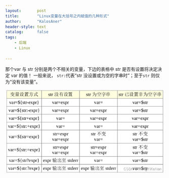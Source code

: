 ```yaml
---
layout:       post
title:        "Linux变量在大括号之内赋值的几种形式"
author:       "KalosAner"
header-style: text
catalog:      false
tags:
    - 后端
    - Linux

---
```


那个var 与 str 分别是两个不相关的变量，下边的表格中 str 是否有设置将决定决定 var 的值！ 一般来说， `str:`代表“str 没设置或为空的字串时”；至于`str` 则仅为“没有该变量”。

![ea8a80a951de241faf5a48b940b895ee](\img\in-post\ea8a80a951de241faf5a48b940b895ee.png)
